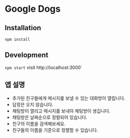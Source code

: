 # Google Dogs

## Installation

`npm install`

## Development

`npm start`
visit http://localhost:3000`

## 앱 설명

- 추가된 친구들에게 메시지를 보낼 수 있는 대화방이 열립니다.
- 답장은 오지 않습니다.
- 채팅방이 열리고 메시지를 보내야 채팅방이 생깁니다.
- 채팅방은 날짜순으로 정렬되어 있습니다.
- 친구의 이름을 검색해보세요.
- 친구들의 이름을 기준으로 정렬할 수 있습니다.
